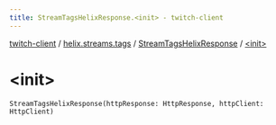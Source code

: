 ```yaml
---
title: StreamTagsHelixResponse.<init> - twitch-client
---
```


[twitch-client](../../index.html) / [helix.streams.tags](../index.html) / [StreamTagsHelixResponse](index.html) / [&lt;init&gt;](./-init-.html)

# &lt;init&gt;

`StreamTagsHelixResponse(httpResponse: HttpResponse, httpClient: HttpClient)`